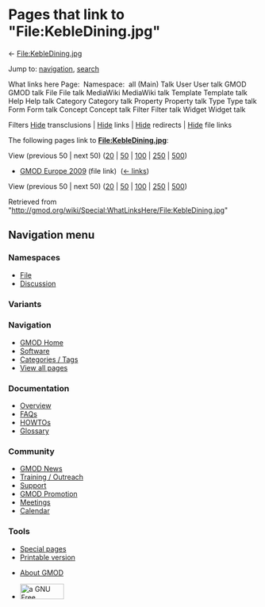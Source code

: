<div id="mw-page-base" class="noprint">

</div>

<div id="mw-head-base" class="noprint">

</div>

<div id="content" class="mw-body" role="main">

<span id="top"></span>

<div id="mw-js-message" style="display:none;">

</div>



# <span dir="auto">Pages that link to "File:KebleDining.jpg"</span>

<div id="bodyContent">

<div id="contentSub">

←
[File:KebleDining.jpg](/wiki/File:KebleDining.jpg "File:KebleDining.jpg")

</div>

<div id="jump-to-nav" class="mw-jump">

Jump to: [navigation](#mw-navigation), [search](#p-search)

</div>

<div id="mw-content-text">

What links here Page:  Namespace:  all (Main) Talk User User talk GMOD
GMOD talk File File talk MediaWiki MediaWiki talk Template Template talk
Help Help talk Category Category talk Property Property talk Type Type
talk Form Form talk Concept Concept talk Filter Filter talk Widget
Widget talk

Filters
[Hide](/mediawiki/index.php?title=Special:WhatLinksHere/File:KebleDining.jpg&hidetrans=1 "Special:WhatLinksHere/File:KebleDining.jpg")
transclusions \|
[Hide](/mediawiki/index.php?title=Special:WhatLinksHere/File:KebleDining.jpg&hidelinks=1 "Special:WhatLinksHere/File:KebleDining.jpg")
links \|
[Hide](/mediawiki/index.php?title=Special:WhatLinksHere/File:KebleDining.jpg&hideredirs=1 "Special:WhatLinksHere/File:KebleDining.jpg")
redirects \|
[Hide](/mediawiki/index.php?title=Special:WhatLinksHere/File:KebleDining.jpg&hideimages=1 "Special:WhatLinksHere/File:KebleDining.jpg")
file links

The following pages link to
**[File:KebleDining.jpg](/wiki/File:KebleDining.jpg "File:KebleDining.jpg")**:

View (previous 50 \| next 50)
([20](/mediawiki/index.php?title=Special:WhatLinksHere/File:KebleDining.jpg&limit=20 "Special:WhatLinksHere/File:KebleDining.jpg")
\|
[50](/mediawiki/index.php?title=Special:WhatLinksHere/File:KebleDining.jpg&limit=50 "Special:WhatLinksHere/File:KebleDining.jpg")
\|
[100](/mediawiki/index.php?title=Special:WhatLinksHere/File:KebleDining.jpg&limit=100 "Special:WhatLinksHere/File:KebleDining.jpg")
\|
[250](/mediawiki/index.php?title=Special:WhatLinksHere/File:KebleDining.jpg&limit=250 "Special:WhatLinksHere/File:KebleDining.jpg")
\|
[500](/mediawiki/index.php?title=Special:WhatLinksHere/File:KebleDining.jpg&limit=500 "Special:WhatLinksHere/File:KebleDining.jpg"))

- [GMOD Europe 2009](/wiki/GMOD_Europe_2009 "GMOD Europe 2009") (file
  link) ‎ <span class="mw-whatlinkshere-tools">([←
  links](/mediawiki/index.php?title=Special:WhatLinksHere&target=GMOD+Europe+2009 "Special:WhatLinksHere"))</span>

View (previous 50 \| next 50)
([20](/mediawiki/index.php?title=Special:WhatLinksHere/File:KebleDining.jpg&limit=20 "Special:WhatLinksHere/File:KebleDining.jpg")
\|
[50](/mediawiki/index.php?title=Special:WhatLinksHere/File:KebleDining.jpg&limit=50 "Special:WhatLinksHere/File:KebleDining.jpg")
\|
[100](/mediawiki/index.php?title=Special:WhatLinksHere/File:KebleDining.jpg&limit=100 "Special:WhatLinksHere/File:KebleDining.jpg")
\|
[250](/mediawiki/index.php?title=Special:WhatLinksHere/File:KebleDining.jpg&limit=250 "Special:WhatLinksHere/File:KebleDining.jpg")
\|
[500](/mediawiki/index.php?title=Special:WhatLinksHere/File:KebleDining.jpg&limit=500 "Special:WhatLinksHere/File:KebleDining.jpg"))

</div>

<div class="printfooter">

Retrieved from
"<http://gmod.org/wiki/Special:WhatLinksHere/File:KebleDining.jpg>"

</div>

<div id="catlinks" class="catlinks catlinks-allhidden">

</div>

<div class="visualClear">

</div>

</div>

</div>

<div id="mw-navigation">

## Navigation menu

<div id="mw-head">



<div id="left-navigation">

<div id="p-namespaces" class="vectorTabs" role="navigation"
aria-labelledby="p-namespaces-label">

### Namespaces

- <span id="ca-nstab-image"><a href="/wiki/File:KebleDining.jpg" accesskey="c"
  title="View the file page [c]">File</a></span>
- <span id="ca-talk"><a
  href="/mediawiki/index.php?title=File_talk:KebleDining.jpg&amp;action=edit&amp;redlink=1"
  accesskey="t"
  title="Discussion about the content page [t]">Discussion</a></span>

</div>

<div id="p-variants" class="vectorMenu emptyPortlet" role="navigation"
aria-labelledby="p-variants-label">

### 

### Variants[](#)

<div class="menu">

</div>

</div>

</div>

<div id="right-navigation">





</div>



</div>

</div>

</div>

<div id="mw-panel">

<div id="p-logo" role="banner">

<a href="/wiki/Main_Page"
style="background-image: url(http://gmod.org/images/GMOD-cogs.png);"
title="Visit the main page"></a>

</div>

<div id="p-Navigation" class="portal" role="navigation"
aria-labelledby="p-Navigation-label">

### Navigation

<div class="body">

- <span id="n-GMOD-Home">[GMOD Home](/wiki/Main_Page)</span>
- <span id="n-Software">[Software](/wiki/GMOD_Components)</span>
- <span id="n-Categories-.2F-Tags">[Categories /
  Tags](/wiki/Categories)</span>
- <span id="n-View-all-pages">[View all
  pages](/wiki/Special:AllPages)</span>

</div>

</div>

<div id="p-Documentation" class="portal" role="navigation"
aria-labelledby="p-Documentation-label">

### Documentation

<div class="body">

- <span id="n-Overview">[Overview](/wiki/Overview)</span>
- <span id="n-FAQs">[FAQs](/wiki/Category:FAQ)</span>
- <span id="n-HOWTOs">[HOWTOs](/wiki/Category:HOWTO)</span>
- <span id="n-Glossary">[Glossary](/wiki/Glossary)</span>

</div>

</div>

<div id="p-Community" class="portal" role="navigation"
aria-labelledby="p-Community-label">

### Community

<div class="body">

- <span id="n-GMOD-News">[GMOD News](/wiki/GMOD_News)</span>
- <span id="n-Training-.2F-Outreach">[Training /
  Outreach](/wiki/Training_and_Outreach)</span>
- <span id="n-Support">[Support](/wiki/Support)</span>
- <span id="n-GMOD-Promotion">[GMOD
  Promotion](/wiki/GMOD_Promotion)</span>
- <span id="n-Meetings">[Meetings](/wiki/Meetings)</span>
- <span id="n-Calendar">[Calendar](/wiki/Calendar)</span>

</div>

</div>

<div id="p-tb" class="portal" role="navigation"
aria-labelledby="p-tb-label">

### Tools

<div class="body">

- <span id="t-specialpages"><a href="/wiki/Special:SpecialPages" accesskey="q"
  title="A list of all special pages [q]">Special pages</a></span>
- <span id="t-print"><a
  href="/mediawiki/index.php?title=Special:WhatLinksHere/File:KebleDining.jpg&amp;printable=yes"
  rel="alternate" accesskey="p"
  title="Printable version of this page [p]">Printable version</a></span>

</div>

</div>

</div>

</div>

<div id="footer" role="contentinfo">

- <span id="footer-places-about">[About
  GMOD](/wiki/GMOD:About "GMOD:About")</span>

<!-- -->

- <span id="footer-copyrightico">[<img src="http://www.gnu.org/graphics/gfdl-logo-small.png" width="88"
  height="31" alt="a GNU Free Documentation License" />](http://www.gnu.org/licenses/fdl-1.3.html)</span>


<div style="clear:both">

</div>

</div>
